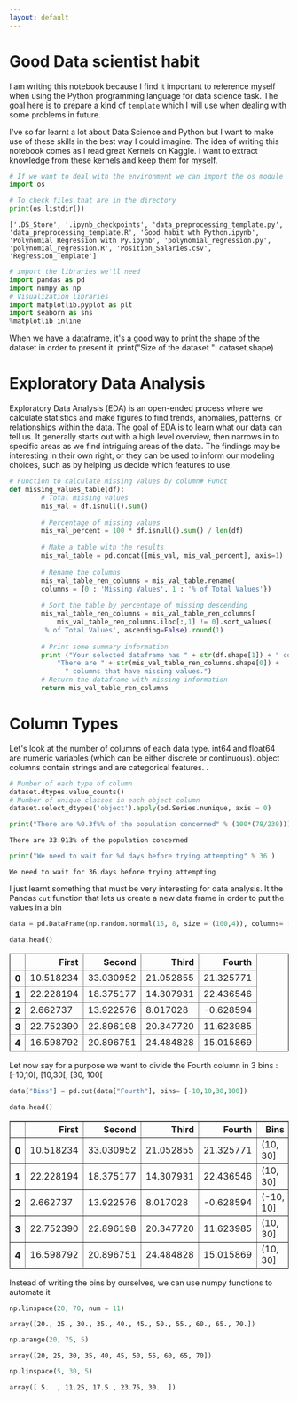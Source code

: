 ```yaml
---
layout: default
---
```

# Good Data scientist habit

I am writing this notebook because I find it important to reference myself when using the Python programming language for data science task. The goal here is to prepare a kind of `template` which I will use when dealing with some problems in future. 

I've so far learnt a lot about Data Science and Python but I want to make use of these skills in the best way I could imagine. The idea of writing this notebook comes as I read great Kernels on Kaggle. I want to extract knowledge from these kernels and keep them for myself.

```python
# If we want to deal with the environment we can import the os module
import os
```


```python
# To check files that are in the directory
print(os.listdir())
```

    ['.DS_Store', '.ipynb_checkpoints', 'data_preprocessing_template.py', 'data_preprocessing_template.R', 'Good habit wth Python.ipynb', 'Polynomial Regression with Py.ipynb', 'polynomial_regression.py', 'polynomial_regression.R', 'Position_Salaries.csv', 'Regression_Template']
    


```python
# import the libraries we'll need
import pandas as pd
import numpy as np
# Visualization libraries
import matplotlib.pyplot as plt
import seaborn as sns
%matplotlib inline
```

When we have a dataframe, it's a good way to print the shape of the dataset in order to present it. 
print("Size of the dataset ": dataset.shape)
# Exploratory Data Analysis

Exploratory Data Analysis (EDA) is an open-ended process where we calculate statistics and make figures to find trends, anomalies, patterns, or relationships within the data. The goal of EDA is to learn what our data can tell us. It generally starts out with a high level overview, then narrows in to specific areas as we find intriguing areas of the data. The findings may be interesting in their own right, or they can be used to inform our modeling choices, such as by helping us decide which features to use.


```python
# Function to calculate missing values by column# Funct 
def missing_values_table(df):
        # Total missing values
        mis_val = df.isnull().sum()
        
        # Percentage of missing values
        mis_val_percent = 100 * df.isnull().sum() / len(df)
        
        # Make a table with the results
        mis_val_table = pd.concat([mis_val, mis_val_percent], axis=1)
        
        # Rename the columns
        mis_val_table_ren_columns = mis_val_table.rename(
        columns = {0 : 'Missing Values', 1 : '% of Total Values'})
        
        # Sort the table by percentage of missing descending
        mis_val_table_ren_columns = mis_val_table_ren_columns[
            mis_val_table_ren_columns.iloc[:,1] != 0].sort_values(
        '% of Total Values', ascending=False).round(1)
        
        # Print some summary information
        print ("Your selected dataframe has " + str(df.shape[1]) + " columns.\n"      
            "There are " + str(mis_val_table_ren_columns.shape[0]) +
              " columns that have missing values.")
        # Return the dataframe with missing information
        return mis_val_table_ren_columns
```

# Column Types
Let's look at the number of columns of each data type. int64 and float64 are numeric variables (which can be either discrete or continuous). object columns contain strings and are categorical features. .


```python
# Number of each type of column
dataset.dtypes.value_counts()
# Number of unique classes in each object column
dataset.select_dtypes('object').apply(pd.Series.nunique, axis = 0)
```


```python
print("There are %0.3f%% of the population concerned" % (100*(78/230)))
```

    There are 33.913% of the population concerned
    


```python
print("We need to wait for %d days before trying attempting" % 36 )
```

    We need to wait for 36 days before trying attempting
    

I just learnt something that must be very interesting for data analysis. It the Pandas  `cut` function that lets us create a new data frame in order to put the values in a bin


```python
data = pd.DataFrame(np.random.normal(15, 8, size = (100,4)), columns= ["First", "Second", "Third", "Fourth"])
```


```python
data.head()
```




<div>
<style scoped>
    .dataframe tbody tr th:only-of-type {
        vertical-align: middle;
    }

    .dataframe tbody tr th {
        vertical-align: top;
    }

    .dataframe thead th {
        text-align: right;
    }
</style>
<table border="1" class="dataframe">
  <thead>
    <tr style="text-align: right;">
      <th></th>
      <th>First</th>
      <th>Second</th>
      <th>Third</th>
      <th>Fourth</th>
    </tr>
  </thead>
  <tbody>
    <tr>
      <th>0</th>
      <td>10.518234</td>
      <td>33.030952</td>
      <td>21.052855</td>
      <td>21.325771</td>
    </tr>
    <tr>
      <th>1</th>
      <td>22.228194</td>
      <td>18.375177</td>
      <td>14.307931</td>
      <td>22.436546</td>
    </tr>
    <tr>
      <th>2</th>
      <td>2.662737</td>
      <td>13.922576</td>
      <td>8.017028</td>
      <td>-0.628594</td>
    </tr>
    <tr>
      <th>3</th>
      <td>22.752390</td>
      <td>22.896198</td>
      <td>20.347720</td>
      <td>11.623985</td>
    </tr>
    <tr>
      <th>4</th>
      <td>16.598792</td>
      <td>20.896751</td>
      <td>24.484828</td>
      <td>15.015869</td>
    </tr>
  </tbody>
</table>
</div>



Let now say for a purpose we want to divide the Fourth column in 3 bins : [-10,10[, [10,30[, [30, 100[


```python
data["Bins"] = pd.cut(data["Fourth"], bins= [-10,10,30,100])
```


```python
data.head()
```




<div>
<style scoped>
    .dataframe tbody tr th:only-of-type {
        vertical-align: middle;
    }

    .dataframe tbody tr th {
        vertical-align: top;
    }

    .dataframe thead th {
        text-align: right;
    }
</style>
<table border="1" class="dataframe">
  <thead>
    <tr style="text-align: right;">
      <th></th>
      <th>First</th>
      <th>Second</th>
      <th>Third</th>
      <th>Fourth</th>
      <th>Bins</th>
    </tr>
  </thead>
  <tbody>
    <tr>
      <th>0</th>
      <td>10.518234</td>
      <td>33.030952</td>
      <td>21.052855</td>
      <td>21.325771</td>
      <td>(10, 30]</td>
    </tr>
    <tr>
      <th>1</th>
      <td>22.228194</td>
      <td>18.375177</td>
      <td>14.307931</td>
      <td>22.436546</td>
      <td>(10, 30]</td>
    </tr>
    <tr>
      <th>2</th>
      <td>2.662737</td>
      <td>13.922576</td>
      <td>8.017028</td>
      <td>-0.628594</td>
      <td>(-10, 10]</td>
    </tr>
    <tr>
      <th>3</th>
      <td>22.752390</td>
      <td>22.896198</td>
      <td>20.347720</td>
      <td>11.623985</td>
      <td>(10, 30]</td>
    </tr>
    <tr>
      <th>4</th>
      <td>16.598792</td>
      <td>20.896751</td>
      <td>24.484828</td>
      <td>15.015869</td>
      <td>(10, 30]</td>
    </tr>
  </tbody>
</table>
</div>



Instead of writing the bins by ourselves, we can use numpy functions to automate it


```python
np.linspace(20, 70, num = 11)
```




    array([20., 25., 30., 35., 40., 45., 50., 55., 60., 65., 70.])




```python
np.arange(20, 75, 5)
```




    array([20, 25, 30, 35, 40, 45, 50, 55, 60, 65, 70])




```python
np.linspace(5, 30, 5)
```




    array([ 5.  , 11.25, 17.5 , 23.75, 30.  ])


